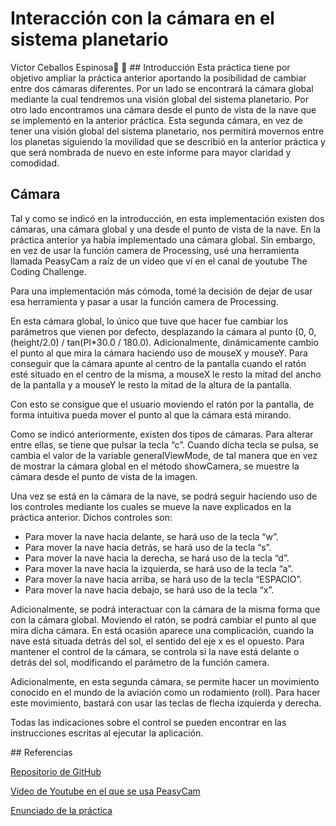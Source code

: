 # Interacción con la cámara en el sistema planetario
Víctor Ceballos Espinosa

## Introducción
Esta práctica tiene por objetivo ampliar la práctica anterior aportando la posibilidad de cambiar entre dos cámaras diferentes. Por un lado se encontrará la cámara global mediante la cual tendremos una visión global del sistema planetario. Por otro lado encontramos una cámara desde el punto de vista de la nave que se implementó en la anterior práctica. Esta segunda cámara, en vez de tener una visión global del sistema planetario, nos permitirá movernos entre los planetas siguiendo la movilidad que se describió en la anterior práctica y que será nombrada de nuevo en este informe para mayor claridad y comodidad.

## Cámara
Tal y como se indicó en la introducción, en esta implementación existen dos cámaras, una cámara global y una desde el punto de vista de la nave. En la práctica anterior ya había implementado una cámara global. Sin embargo, en vez de usar la función camera de Processing, usé una herramienta llamada PeasyCam a raíz de un vídeo que ví en el canal de youtube The Coding Challenge.

Para una implementación más cómoda, tomé la decisión de dejar de usar esa herramienta y pasar a usar la función camera de Processing.

En esta cámara global, lo único que tuve que hacer fue cambiar los parámetros que vienen por defecto, desplazando la cámara al punto (0, 0, (height/2.0) / tan(PI*30.0 / 180.0). Adicionalmente, dinámicamente cambio el punto al que mira la cámara haciendo uso de mouseX y mouseY. Para conseguir que la cámara apunte al centro de la pantalla cuando el ratón esté situado en el centro de la misma, a mouseX le resto la mitad del ancho de la pantalla y a mouseY le resto la mitad de la altura de la pantalla.

Con esto se consigue que el usuario moviendo el ratón por la pantalla, de forma intuitiva pueda mover el punto al que la cámara está mirando.

Como se indicó anteriormente, existen dos tipos de cámaras. Para alterar entre ellas, se tiene que pulsar la tecla “c”. Cuando dicha tecla se pulsa, se cambia el valor de la variable generalViewMode, de tal manera que en vez de mostrar la cámara global en el método showCamera, se muestre la cámara desde el punto de vista de la imagen.

Una vez se está en la cámara de la nave, se podrá seguir haciendo uso de los controles mediante los cuales se mueve la nave explicados en la práctica anterior. Dichos controles son:

 - Para mover la nave hacia delante, se hará uso de la tecla “w”.
 - Para mover la nave hacia detrás, se hará uso de la tecla “s”.
 - Para mover la nave hacia la derecha, se hará uso de la tecla “d”.
 - Para mover la nave hacia la izquierda, se hará uso de la tecla “a”.
 - Para mover la nave hacia arriba, se hará uso de la tecla “ESPACIO”.
 - Para mover la nave hacia debajo, se hará uso de la tecla “x”.

Adicionalmente, se podrá interactuar con la cámara de la misma forma que con la cámara global. Moviendo el ratón, se podrá cambiar el punto al que mira dicha cámara. En está ocasión aparece una complicación, cuando la nave está situada detrás del sol, el sentido del eje x es el opuesto. Para mantener el control de la cámara, se controla si la nave está delante o detrás del sol, modificando el parámetro de la función camera.

Adicionalmente, en esta segunda cámara, se permite hacer un movimiento conocido en el mundo de la aviación como un rodamiento (roll). Para hacer este movimiento, bastará con usar las teclas de flecha izquierda y derecha.

Todas las indicaciones sobre el control se pueden encontrar en las instrucciones escritas al ejecutar la aplicación.

## Referencias

[Repositorio de GitHub](https://github.com/victcebesp/CameraInteractionInSolarSystem)

[Video de Youtube en el que se usa PeasyCam](https://www.youtube.com/watch?v=FGAwi7wpU8c)

[Enunciado de la práctica](https://cv-aep.ulpgc.es/cv/ulpgctp19/pluginfile.php/182523/mod_resource/content/12/CIU_Pr_cticas.pdf)
